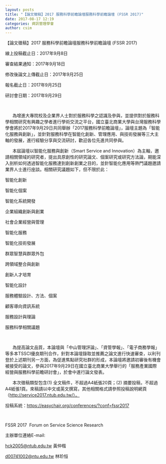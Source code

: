 ```yaml
---
layout: posts
title: "【論文徵稿】2017 服務科學前瞻論壇服務科學前瞻論壇 (FSSR 2017)"
date: 2017-08-17 12:19
categories: 資訊管理學會
author: csim
---
```


【論文徵稿】2017 服務科學前瞻論壇服務科學前瞻論壇 (FSSR 2017)

線上投稿截止日：2017年9月8日

審查結果通知：2017年9月18日

修改後論文上傳截止日：2017年9月25日

報名截止日：2017年9月25日

研討會日期：2017年9月29日

 

      為增進大專院校及企業界人士對於服務科學之認識及參與，並提供對於服務科學相關研究有興趣之學者進行學術交流之平台，國立臺北商業大學與台灣服務科學學會將於2017年9月29日共同舉辦「2017服務科學前瞻論壇」，論壇主題為「智能化服務與創新」，並針對服務科學在智能化創新、管理應用、與技術發展等三大主軸的發展，進行經驗分享與交流研討，歡迎各位先進共同參與。

      本屆論壇以智能化服務與創新（Smart Service and Innovation）為主軸，邀請相關領域的研究者，提出具原創性的研究論文、個案研究或研究方法論，期能深入剖析如何透過智能化服務達到創新創業之目的，並針智能化應用等熱門議題邀請業界人士進行座談。相關研究議題如下，但不限於此：

智能化創新

智能化個案

智能化系統開發

企業組織創新與創業

社會企業經營與管理

智能化服務

智能化技術發展

群眾智慧與群眾外包

跨領域整合與創新

創新人才培育

智能化設計

服務體驗設計、方法、個案

顧客導向資訊系統

服務設計與理論

服務科學相關議題

 

      為提高論文品質，本論壇與「中山管理評論」、「資管學報」、「電子商務學報」等多本TSSCI優良期刊合作，針對本論壇錄取並推薦之論文進行快速審查，以利刊登於上述期刊另一方面，為促進焦點研究社群的形成，本論壇將邀請初審後有機會被接受的論文，參與2017年9月29日在國立臺北商業大學舉行的「服務產業國際經營與服務科學前瞻研討會」，於會中進行論文發表。

      本次徵稿類型包含(1) 全文稿件，不超過A4紙張20頁；(2) 摘要投稿，不超過A4紙張1頁。來稿請以中文或英文撰寫，其他相關格式請參照投稿說明網頁（http://service2017.ntub.edu.tw/）。

投稿系統：https://easychair.org/conferences/?conf=fssr2017

 

FSSR 2017  Forum on Service Science Research

主辦單位連絡E-mail:

hck2005@ntub.edu.tw 黃仲楷

d00741002@ntu.edu.tw 林玠恒

 
